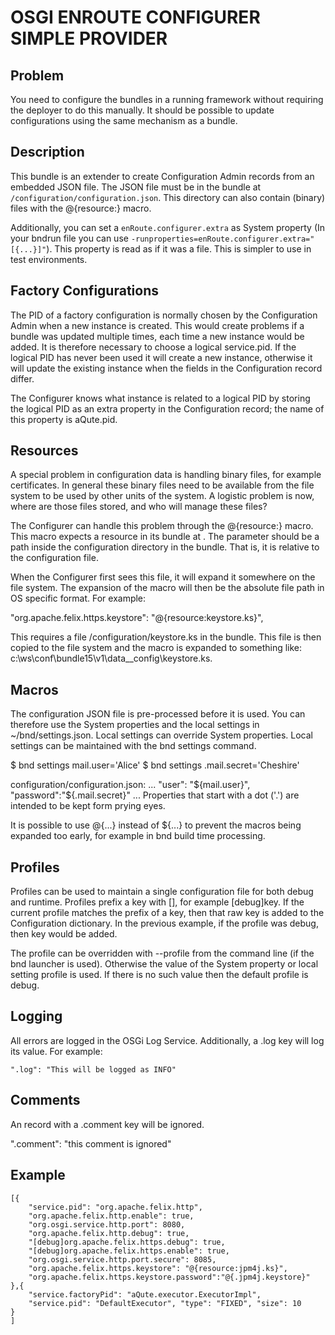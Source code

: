 # OSGI ENROUTE CONFIGURER SIMPLE PROVIDER

## Problem

You need to configure the bundles in a running framework without requiring the deployer to do this manually. It should be possible to update configurations using the same mechanism as a bundle.

## Description

This bundle is an extender to create Configuration Admin records from an embedded JSON file. The JSON file must be in the bundle at `/configuration/configuration.json`. This directory can also contain (binary) files with the @{resource:} macro.

Additionally, you can set a `enRoute.configurer.extra` as System property (In your bndrun file you can use `-runproperties=enRoute.configurer.extra="[{...}]"`). This property is read as if it was a file. This is simpler to use in test environments.

## Factory Configurations
The PID of a factory configuration is normally chosen by the Configuration Admin when a new instance is created. This would create problems if a bundle was updated multiple times, each time a new instance would be added. It is therefore necessary to choose a logical service.pid. If the logical PID has never been used it will create a new instance, otherwise it will update the existing instance when the fields in the Configuration record differ.

The Configurer knows what instance is related to a logical PID by storing the logical PID as an extra property in the Configuration record; the name of this property is aQute.pid.

## Resources
A special problem in configuration data is handling binary files, for example certificates. In general these binary files need to be available from the file system to be used by other units of the system. A logistic problem is now, where are those files stored, and who will manage these files?

The Configurer can handle this problem through the @{resource:<file>} macro. This macro expects a resource in its bundle at . The parameter should be a path inside the configuration directory in the bundle. That is, it is relative to the configuration file.

When the Configurer first sees this file, it will expand it somewhere on the file system. The expansion of the macro will then be the absolute file path in OS specific format. For example:

   "org.apache.felix.https.keystore":   "@{resource:keystore.ks}",
    
This requires a file /configuration/keystore.ks in the bundle. This file is then copied to the file system and the macro is expanded to something like: c:\ws\conf\bundle15\v1\data\__config\keystore.ks.

## Macros
The configuration JSON file is pre-processed before it is used. You can therefore use the System properties and the local settings in ~/bnd/settings.json. Local settings can override System properties. Local settings can be maintained with the bnd settings command.

\$ bnd settings mail.user='Alice'
\$ bnd settings .mail.secret='Cheshire'

configuration/configuration.json:
  ...
  "user": "\${mail.user}",
  "password":"\${.mail.secret}"
  ...
Properties that start with a dot ('.') are intended to be kept form prying eyes.

It is possible to use @{...} instead of \${...} to prevent the macros being expanded too early, for example in bnd build time processing.

## Profiles

Profiles can be used to maintain a single configuration file for both debug and runtime. Profiles prefix a key with [<profile>], for example [debug]key. If the current profile matches the prefix of a key, then that raw key is added to the Configuration dictionary. In the previous example, if the profile was debug, then key would be added.

The profile can be overridden with --profile from the command line (if the bnd launcher is used). Otherwise the value of the System property or local setting profile is used. If there is no such value then the default profile is debug.

## Logging

All errors are logged in the OSGi Log Service. Additionally, a .log key will log its value. For example:

	".log": "This will be logged as INFO" 

## Comments

An record with a .comment key will be ignored.

".comment": "this comment is ignored" 

## Example

	[{ 
		"service.pid": "org.apache.felix.http", 
		"org.apache.felix.http.enable": true, 
		"org.osgi.service.http.port": 8080, 
		"org.apache.felix.http.debug": true, 
		"[debug]org.apache.felix.https.debug": true, 
		"[debug]org.apache.felix.https.enable": true, 
		"org.osgi.service.http.port.secure": 8085, 
		"org.apache.felix.https.keystore": "@{resource:jpm4j.ks}",
		"org.apache.felix.https.keystore.password":"@{.jpm4j.keystore}"
	},{ 
		"service.factoryPid": "aQute.executor.ExecutorImpl", 
		"service.pid": "DefaultExecutor", "type": "FIXED", "size": 10 
	}
	]

